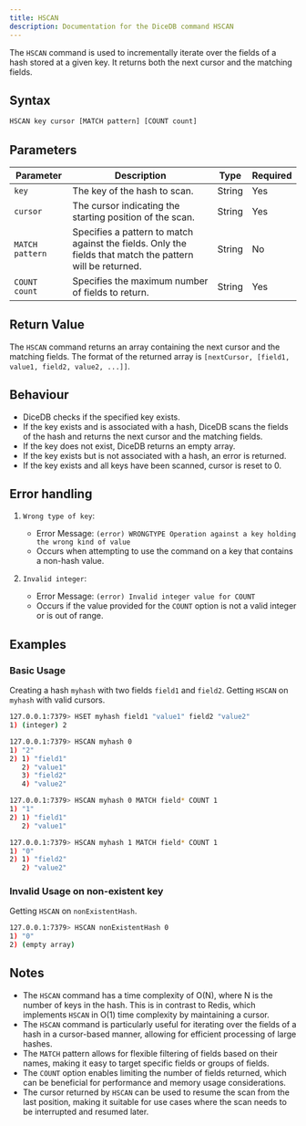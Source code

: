 ```yaml
---
title: HSCAN
description: Documentation for the DiceDB command HSCAN
---
```


The `HSCAN` command is used to incrementally iterate over the fields of a hash stored at a given key. It returns both the next cursor and the matching fields.

## Syntax

```bash
HSCAN key cursor [MATCH pattern] [COUNT count]
```

## Parameters

| Parameter       | Description                                                                                              | Type     | Required |
|-----------------|----------------------------------------------------------------------------------------------------------|---------|----------|
| `key`           | The key of the hash to scan.                                                                             | String   | Yes      |
| `cursor`        | The cursor indicating the starting position of the scan.                                                 | String   | Yes      |
| `MATCH pattern` | Specifies a pattern to match against the fields. Only the fields that match the pattern will be returned.| String   | No       |
| `COUNT count`   | Specifies the maximum number of fields to return.                                                        | String   | Yes      |


## Return Value

The `HSCAN` command returns an array containing the next cursor and the matching fields. The format of the returned array is `[nextCursor, [field1, value1, field2, value2, ...]]`.

## Behaviour

- DiceDB checks if the specified key exists.
- If the key exists and is associated with a hash, DiceDB scans the fields of the hash and returns the next cursor and the matching fields.
- If the key does not exist, DiceDB returns an empty array.
- If the key exists but is not associated with a hash, an error is returned.
- If the key exists and all keys have been scanned, cursor is reset to 0.

## Error handling

1. `Wrong type of key`:

   - Error Message: `(error) WRONGTYPE Operation against a key holding the wrong kind of value`
   - Occurs when attempting to use the command on a key that contains a non-hash value.

2. `Invalid integer`:

   - Error Message: `(error) Invalid integer value for COUNT`
   - Occurs if the value provided for the `COUNT` option is not a valid integer or is out of range.

## Examples

### Basic Usage
Creating a hash `myhash` with two fields `field1` and `field2`. Getting `HSCAN` on `myhash` with valid cursors.

```bash
127.0.0.1:7379> HSET myhash field1 "value1" field2 "value2"
1) (integer) 2

127.0.0.1:7379> HSCAN myhash 0
1) "2"
2) 1) "field1"
   2) "value1"
   3) "field2"
   4) "value2"

127.0.0.1:7379> HSCAN myhash 0 MATCH field* COUNT 1
1) "1"
2) 1) "field1"
   2) "value1"

127.0.0.1:7379> HSCAN myhash 1 MATCH field* COUNT 1
1) "0"
2) 1) "field2"
   2) "value2"
```
### Invalid Usage on non-existent key
Getting `HSCAN` on `nonExistentHash`.

```bash
127.0.0.1:7379> HSCAN nonExistentHash 0
1) "0"
2) (empty array)
```

## Notes

- The `HSCAN` command has a time complexity of O(N), where N is the number of keys in the hash. This is in contrast to Redis, which implements `HSCAN` in O(1) time complexity by maintaining a cursor.
- The `HSCAN` command is particularly useful for iterating over the fields of a hash in a cursor-based manner, allowing for efficient processing of large hashes.
- The `MATCH` pattern allows for flexible filtering of fields based on their names, making it easy to target specific fields or groups of fields.
- The `COUNT` option enables limiting the number of fields returned, which can be beneficial for performance and memory usage considerations.
- The cursor returned by `HSCAN` can be used to resume the scan from the last position, making it suitable for use cases where the scan needs to be interrupted and resumed later.
